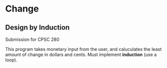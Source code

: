 # Change

## Design by Induction

Submission for CPSC 280

This program takes monetary input from the user, and caluculates the least amount of change in dollars and cents.
Must implement **induction** (use a loop).
